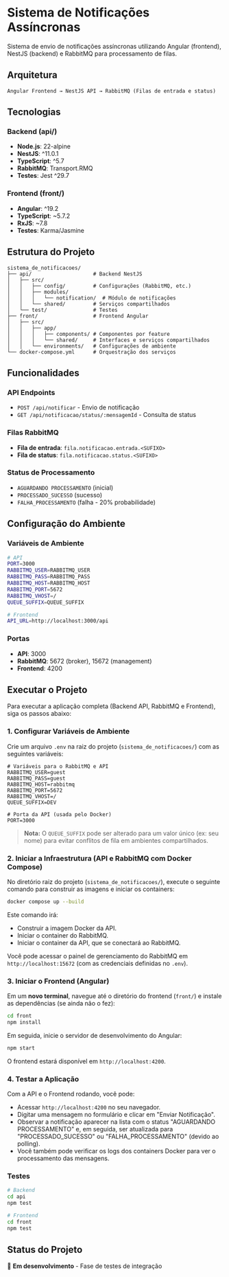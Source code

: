 # Sistema de Notificações Assíncronas

Sistema de envio de notificações assíncronas utilizando Angular (frontend), NestJS (backend) e RabbitMQ para processamento de filas.

## Arquitetura

```
Angular Frontend → NestJS API → RabbitMQ (Filas de entrada e status)
```

## Tecnologias

### Backend (api/)
- **Node.js**: 22-alpine
- **NestJS**: ^11.0.1
- **TypeScript**: ^5.7
- **RabbitMQ**: Transport.RMQ
- **Testes**: Jest ^29.7

### Frontend (front/)
- **Angular**: ^19.2
- **TypeScript**: ~5.7.2
- **RxJS**: ~7.8
- **Testes**: Karma/Jasmine

## Estrutura do Projeto

```
sistema_de_notificacoes/
├── api/                    # Backend NestJS
│   ├── src/
│   │   ├── config/         # Configurações (RabbitMQ, etc.)
│   │   ├── modules/
│   │   │   └── notification/  # Módulo de notificações
│   │   └── shared/         # Serviços compartilhados
│   └── test/               # Testes
├── front/                  # Frontend Angular
│   ├── src/
│   │   ├── app/
│   │   │   ├── components/ # Componentes por feature
│   │   │   └── shared/     # Interfaces e serviços compartilhados
│   │   └── environments/   # Configurações de ambiente
└── docker-compose.yml      # Orquestração dos serviços
```

## Funcionalidades

### API Endpoints
- `POST /api/notificar` - Envio de notificação
- `GET /api/notificacao/status/:mensagemId` - Consulta de status

### Filas RabbitMQ
- **Fila de entrada**: `fila.notificacao.entrada.<SUFIXO>`
- **Fila de status**: `fila.notificacao.status.<SUFIXO>`

### Status de Processamento
- `AGUARDANDO PROCESSAMENTO` (inicial)
- `PROCESSADO_SUCESSO` (sucesso)
- `FALHA_PROCESSAMENTO` (falha - 20% probabilidade)

## Configuração do Ambiente

### Variáveis de Ambiente
```bash
# API
PORT=3000
RABBITMQ_USER=RABBITMQ_USER
RABBITMQ_PASS=RABBITMQ_PASS
RABBITMQ_HOST=RABBITMQ_HOST
RABBITMQ_PORT=5672
RABBITMQ_VHOST=/
QUEUE_SUFFIX=QUEUE_SUFFIX

# Frontend
API_URL=http://localhost:3000/api
```

### Portas
- **API**: 3000
- **RabbitMQ**: 5672 (broker), 15672 (management)
- **Frontend**: 4200

## Executar o Projeto

Para executar a aplicação completa (Backend API, RabbitMQ e Frontend), siga os passos abaixo:

### 1. Configurar Variáveis de Ambiente

Crie um arquivo `.env` na raiz do projeto (`sistema_de_notificacoes/`) com as seguintes variáveis:

```dotenv
# Variáveis para o RabbitMQ e API
RABBITMQ_USER=guest
RABBITMQ_PASS=guest
RABBITMQ_HOST=rabbitmq
RABBITMQ_PORT=5672
RABBITMQ_VHOST=/
QUEUE_SUFFIX=DEV

# Porta da API (usada pelo Docker)
PORT=3000
```

> **Nota:** O `QUEUE_SUFFIX` pode ser alterado para um valor único (ex: seu nome) para evitar conflitos de fila em ambientes compartilhados.

### 2. Iniciar a Infraestrutura (API e RabbitMQ com Docker Compose)

No diretório raiz do projeto (`sistema_de_notificacoes/`), execute o seguinte comando para construir as imagens e iniciar os containers:

```bash
docker compose up --build
```

Este comando irá:
- Construir a imagem Docker da API.
- Iniciar o container do RabbitMQ.
- Iniciar o container da API, que se conectará ao RabbitMQ.

Você pode acessar o painel de gerenciamento do RabbitMQ em `http://localhost:15672` (com as credenciais definidas no `.env`).

### 3. Iniciar o Frontend (Angular)

Em um **novo terminal**, navegue até o diretório do frontend (`front/`) e instale as dependências (se ainda não o fez):

```bash
cd front
npm install
```

Em seguida, inicie o servidor de desenvolvimento do Angular:

```bash
npm start
```

O frontend estará disponível em `http://localhost:4200`.

### 4. Testar a Aplicação

Com a API e o Frontend rodando, você pode:
- Acessar `http://localhost:4200` no seu navegador.
- Digitar uma mensagem no formulário e clicar em "Enviar Notificação".
- Observar a notificação aparecer na lista com o status "AGUARDANDO PROCESSAMENTO" e, em seguida, ser atualizada para "PROCESSADO_SUCESSO" ou "FALHA_PROCESSAMENTO" (devido ao polling).
- Você também pode verificar os logs dos containers Docker para ver o processamento das mensagens.


### Testes
```bash
# Backend
cd api
npm test

# Frontend
cd front
npm test
```

## Status do Projeto

🚧 **Em desenvolvimento** - Fase de testes de integração